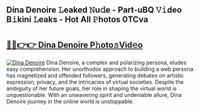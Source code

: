 ## Dina Denoire 𝙻eaked 𝙽u𝚍e - Part-uBQ 𝚅𝚒deo B𝚒kini 𝙻eaks - Hot All 𝙿hotos 0TCva

# <h2><a href="http://ld0t6l3.urlbe.top/?page=Dina+Denoire">🔗🔗👉👉 Dina Denoire P𝚑oto𝚜Vid𝚎o</a></h2>

[![Dina Denoire](https://i.imgur.com/eBuTRDB.gif)](http://ld0t6l3.urlbe.top/?page=Dina+Denoire)
Dina Denoire, a complex and polarizing persona, eludes easy comprehension. Her unorthodox approach to building a web persona has magnetized and offended followers, generating debates on artistic expression, privacy, and the intricacies of virtual societies. Despite the ambiguity of her future goals, her role in shaping the virtual world is unquestionable. With an unwavering spirit and undeniable allure, Dina Denoire journey in the online world is unstoppable.
